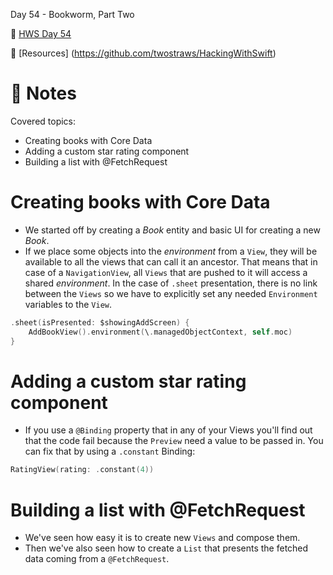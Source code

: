  Day 54 - Bookworm, Part Two

🔗 [HWS Day 54](https://www.hackingwithswift.com/100/swiftui/54)

🔗 [Resources] (https://github.com/twostraws/HackingWithSwift)


# 📝 Notes

Covered topics:

- Creating books with Core Data
- Adding a custom star rating component
- Building a list with @FetchRequest

# Creating books with Core Data

- We started off by creating a *Book* entity and basic UI for creating a new *Book*. 
- If we place some objects into the *environment* from a `View`, they will be available to all the views that can call it an ancestor. That means that in case of a `NavigationView`, all `Views` that are pushed to it will access a shared *environment*. In the case of `.sheet` presentation, there is no link between the `Views` so we have to explicitly set any needed `Environment` variables to the `View`.

```swift
.sheet(isPresented: $showingAddScreen) {
	AddBookView().environment(\.managedObjectContext, self.moc)
}
```

# Adding a custom star rating component

- If you use a `@Binding` property that in any of your Views you'll find out that the code fail because the `Preview` need a value to be passed in. You can fix that by using a `.constant` Binding:

```swift
RatingView(rating: .constant(4))
```

# Building a list with @FetchRequest

- We've seen how easy it is to create new `Views` and compose them.
- Then we've also seen how to create a `List` that presents the fetched data coming from a `@FetchRequest`.

